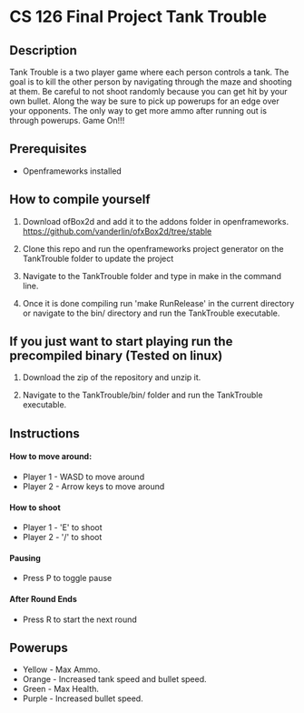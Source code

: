 # CS 126 Final Project Tank Trouble

## Description

Tank Trouble is a two player game where each person controls a tank. The goal is to kill the other person by navigating through the maze and shooting at them. Be careful to not shoot randomly because you can get hit by your own bullet. Along the way be sure to pick up powerups for an edge over your opponents. The only way to get more ammo after running out is through powerups. Game On!!!

## Prerequisites

* Openframeworks installed

## How to compile yourself

1. Download ofBox2d and add it to the addons folder in openframeworks.
https://github.com/vanderlin/ofxBox2d/tree/stable

2. Clone this repo and run the openframeworks project generator on the TankTrouble folder to update the project

3. Navigate to the TankTrouble folder and type in make in the command line.

4. Once it is done compiling run 'make RunRelease' in the current directory or navigate to the bin/ directory and run the TankTrouble executable.

## If you just want to start playing run the precompiled binary (Tested on linux)

1. Download the zip of the repository and unzip it.

2. Navigate to the TankTrouble/bin/ folder and run the TankTrouble executable.

## Instructions

#### How to move around:

* Player 1 - WASD to move around
* Player 2 - Arrow keys to move around

#### How to shoot

* Player 1 - 'E' to shoot
* Player 2 - '/' to shoot

#### Pausing

* Press P to toggle pause

#### After Round Ends

* Press R to start the next round

## Powerups

* Yellow - Max Ammo.
* Orange - Increased tank speed and bullet speed.
* Green - Max Health.
* Purple - Increased bullet speed.